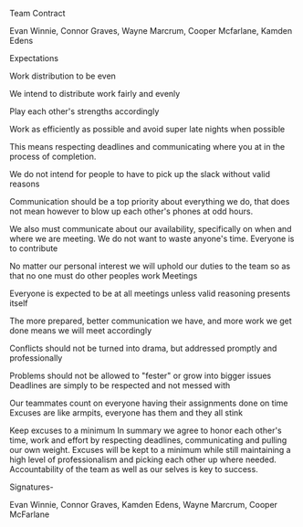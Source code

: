 Team Contract

Evan Winnie, Connor Graves, Wayne Marcrum, Cooper Mcfarlane, Kamden Edens

Expectations

Work distribution to be even

We intend to distribute work fairly and evenly

Play each other's strengths accordingly

Work as efficiently as possible and avoid super late nights when possible

This means respecting deadlines and communicating where you at in the process of completion.

We do not intend for people to have to pick up the slack without valid reasons

Communication should be a top priority about everything we do, that does not mean however to blow up each other's phones at odd hours.

We also must communicate about our availability, specifically on when and where we are meeting. We do not want to waste anyone's time.
Everyone is to contribute

No matter our personal interest we will uphold our duties to the team so as that no one must do other peoples work
Meetings

Everyone is expected to be at all meetings unless valid reasoning presents itself

The more prepared, better communication we have, and more work we get done means we will meet accordingly

Conflicts should not be turned into drama, but addressed promptly and professionally

Problems should not be allowed to "fester" or grow into bigger issues
Deadlines are simply to be respected and not messed with

Our teammates count on everyone having their assignments done on time
Excuses are like armpits, everyone has them and they all stink

Keep excuses to a minimum
In summary we agree to honor each other's time, work and effort by respecting deadlines, communicating and pulling our own weight. Excuses will be kept to a minimum while still maintaining a high level of professionalism and picking each other up where needed. Accountability of the team as well as our selves is key to success.

Signatures-

Evan Winnie, Connor Graves, Kamden Edens, Wayne Marcrum, Cooper McFarlane
